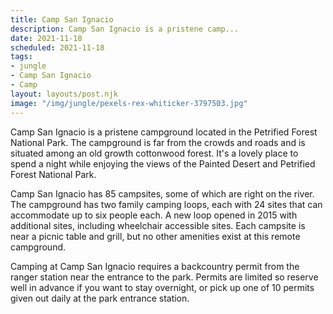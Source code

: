 ```yaml
---
title: Camp San Ignacio
description: Camp San Ignacio is a pristene camp...
date: 2021-11-18
scheduled: 2021-11-18
tags:
- jungle
- Camp San Ignacio
- Camp
layout: layouts/post.njk
image: "/img/jungle/pexels-rex-whiticker-3797503.jpg"
---
```


Camp San Ignacio is a pristene campground located in the Petrified Forest National Park. The campground is far from the crowds and roads and is situated among an old growth cottonwood forest. It's a lovely place to spend a night while enjoying the views of the Painted Desert and Petrified Forest National Park.

Camp San Ignacio has 85 campsites, some of which are right on the river. The campground has two family camping loops, each with 24 sites that can accommodate up to six people each. A new loop opened in 2015 with additional sites, including wheelchair accessible sites. Each campsite is near a picnic table and grill, but no other amenities exist at this remote campground.

Camping at Camp San Ignacio requires a backcountry permit from the ranger station near the entrance to the park. Permits are limited so reserve well in advance if you want to stay overnight, or pick up one of 10 permits given out daily at the park entrance station.